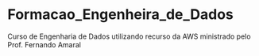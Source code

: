 # Formacao_Engenheira_de_Dados
Curso de Engenharia de Dados utilizando recurso da AWS ministrado pelo Prof. Fernando Amaral
